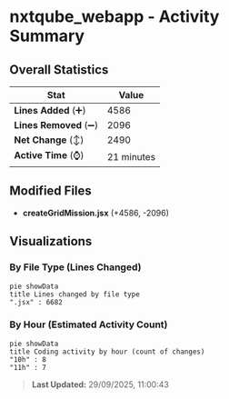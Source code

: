 # nxtqube_webapp - Activity Summary 

## Overall Statistics

| Stat                   | Value                                                             |
| ---------------------- | ----------------------------------------------------------------- |
| **Lines Added** (➕)   | 4586                                          |
| **Lines Removed** (➖) | 2096                                        |
| **Net Change** (↕)    | 2490                |
| **Active Time** (⌚)   | 21 minutes |


## Modified Files
- **createGridMission.jsx** (+4586, -2096)

## Visualizations

### By File Type (Lines Changed)

```mermaid
pie showData
title Lines changed by file type
".jsx" : 6682
```

### By Hour (Estimated Activity Count)

```mermaid
pie showData
title Coding activity by hour (count of changes)
"10h" : 8
"11h" : 7
```


> **Last Updated:** 29/09/2025, 11:00:43